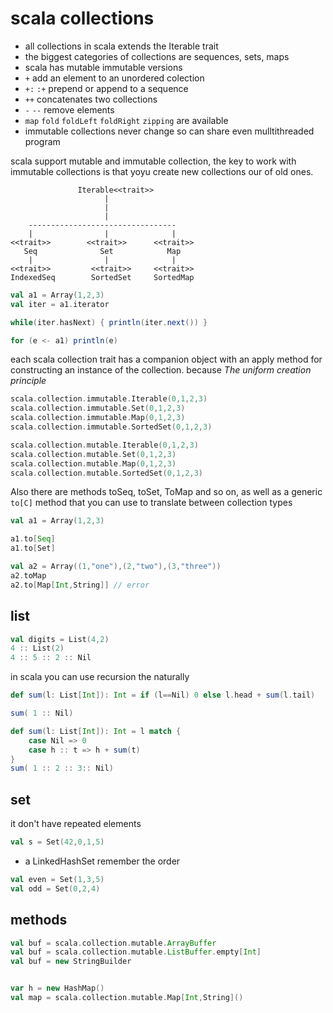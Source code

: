 # scala collections

- all collections in scala extends the Iterable trait
- the biggest categories of collections are sequences, sets, maps
- scala has mutable immutable versions
- `+`  add an element to an unordered colection
- `+:` `:+` prepend or append to a sequence
- `++` concatenates two collections
- `-`  `--` remove elements
- `map` `fold` `foldLeft` `foldRight` `zipping` are available
- immutable collections never change so can share even mulltithreaded program


scala support mutable and immutable collection, the key to work with immutable collections is that yoyu create new collections our of old ones.

```
               Iterable<<trait>>
                     |
                     |
                     |
    ---------------------------------
    |                |              |
<<trait>>        <<trait>>      <<trait>>
   Seq              Set            Map
    |                |              |
<<trait>>         <<trait>>     <<trait>>
IndexedSeq        SortedSet     SortedMap

```


```scala
val a1 = Array(1,2,3)
val iter = a1.iterator

while(iter.hasNext) { println(iter.next()) }

for (e <- a1) println(e)
```

each scala collection trait has a companion object with an apply method for constructing an instance of the collection. because *The uniform creation principle*

```scala
scala.collection.immutable.Iterable(0,1,2,3)
scala.collection.immutable.Set(0,1,2,3)
scala.collection.immutable.Map(0,1,2,3)
scala.collection.immutable.SortedSet(0,1,2,3)

scala.collection.mutable.Iterable(0,1,2,3)
scala.collection.mutable.Set(0,1,2,3)
scala.collection.mutable.Map(0,1,2,3)
scala.collection.mutable.SortedSet(0,1,2,3)
```

Also there are methods toSeq, toSet, ToMap and so on, as well as a generic `to[C]` method that you can use to 
translate between collection types

```scala
val a1 = Array(1,2,3)

a1.to[Seq]
a1.to[Set]

val a2 = Array((1,"one"),(2,"two"),(3,"three"))
a2.toMap
a2.to[Map[Int,String]] // error
```



## list 

```scala
val digits = List(4,2)
4 :: List(2)
4 :: 5 :: 2 :: Nil
```

in scala you can use recursion the naturally

```scala
def sum(l: List[Int]): Int = if (l==Nil) 0 else l.head + sum(l.tail)

sum( 1 :: Nil)

def sum(l: List[Int]): Int = l match {
	case Nil => 0
	case h :: t => h + sum(t) 
}
sum( 1 :: 2 :: 3:: Nil)
```

## set

it don't have repeated elements

```scala
val s = Set(42,0,1,5)
```

- a LinkedHashSet remember the order


```scala
val even = Set(1,3,5)
val odd = Set(0,2,4)
```




## methods



```scala
val buf = scala.collection.mutable.ArrayBuffer
val buf = scala.collection.mutable.ListBuffer.empty[Int]
val buf = new StringBuilder


var h = new HashMap()
val map = scala.collection.mutable.Map[Int,String]()
```